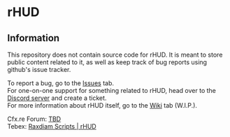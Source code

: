 # rHUD

## Information

This repository does not contain source code for rHUD. It is meant to store public content related to it, as well as keep track of bug reports using github's issue tracker.

To report a bug, go to the [Issues](https://github.com/Raxdiam/rHUD/issues) tab.<br>
For one-on-one support for something related to rHUD, head over to the [Discord server](https://discord.gg/ugU6DsJWgc) and create a ticket.<br>
For more information about rHUD itself, go to the [Wiki](https://github.com/Raxdiam/rHUD/wiki) tab (W.I.P.).

Cfx.re Forum: [TBD]()<br>
Tebex: [Raxdiam Scripts | rHUD](https://raxdiam.tebex.io/package/5062603)
